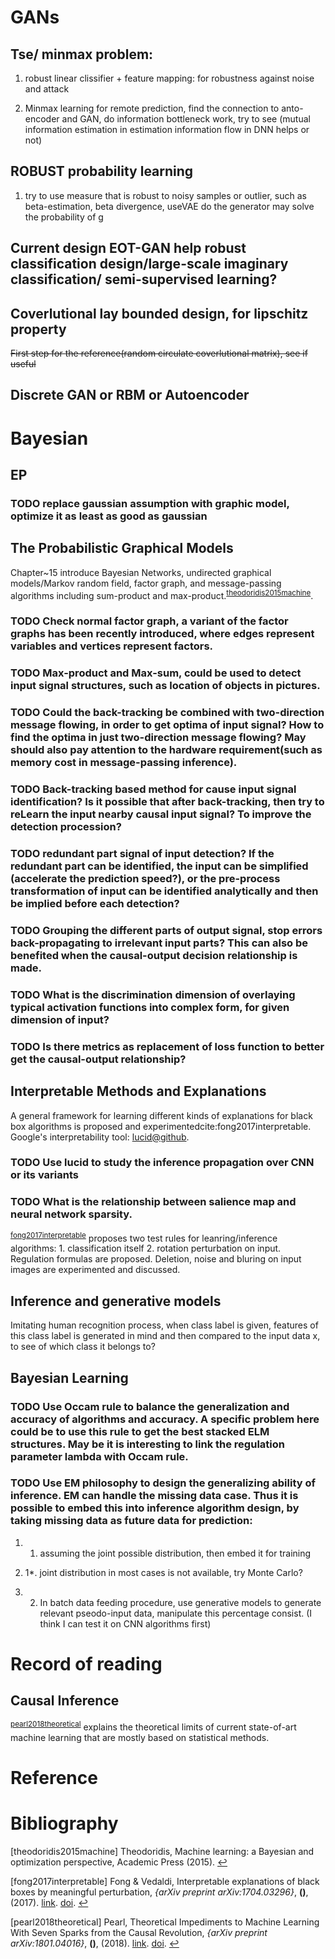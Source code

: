 # GANs

## Tse/ minmax problem:

1.  robust linear clissifier + feature mapping: for robustness against noise and attack

2.  Minmax learning for remote prediction, find the connection to anto-encoder and GAN, do information bottleneck work, try to see (mutual information estimation in estimation information flow in DNN helps or not)

## ROBUST probability learning

1.  try to use measure that is robust to noisy samples or outlier, such as beta-estimation, beta divergence, useVAE do the generator may solve the probability of g

## Current design EOT-GAN help robust classification design/large-scale imaginary classification/ semi-supervised learning?

## Coverlutional lay bounded design, for lipschitz property

<del>First step for the reference(random circulate coverlutional matrix), see if useful</del>

## Discrete GAN or RBM or Autoencoder

# Bayesian

## EP

### TODO replace gaussian assumption with graphic model, optimize it as least as good as gaussian

## The Probabilistic Graphical Models

Chapter~15 introduce Bayesian Networks, undirected graphical models/Markov random field, factor graph, and message-passing algorithms including sum-product and max-product.<sup id="46925c57259dfc7c3b5f0d20747e4ba7"><a href="#theodoridis2015machine" title="Theodoridis, Machine learning: a Bayesian and optimization perspective, Academic Press (2015).">theodoridis2015machine</a></sup>.

### TODO Check **normal factor graph**, a variant of the factor graphs has been recently introduced, where edges represent variables and vertices represent factors.

### TODO Max-product and Max-sum, could be used to detect input signal structures, such as location of objects in pictures.

### TODO Could the back-tracking be combined with two-direction message flowing, in order to get optima of input signal? How to find the optima in just two-direction message flowing? May should also pay attention to the hardware requirement(such as memory cost in message-passing inference).

### TODO Back-tracking based method for cause input signal identification? Is it possible that after back-tracking, then try to reLearn the input nearby causal input signal? To improve the detection procession?

### TODO redundant part signal of input detection? If the redundant part can be identified, the input can be simplified (accelerate the prediction speed?), or the pre-process transformation of input can be identified analytically and then be implied before each detection?

### TODO Grouping the different parts of output signal, stop errors back-propagating to irrelevant input parts? This can also be benefited when the causal-output decision relationship is made.

### TODO What is the discrimination dimension of overlaying typical activation functions into complex form, for given dimension of input?

### TODO Is there metrics as replacement of loss function to better get the causal-output relationship?

## Interpretable Methods and Explanations

A general framework for learning different kinds of explanations for black box algorithms is proposed and experimentedcite:fong2017interpretable.
Google's interpretability tool: [lucid@github](https://github.com/tensorflow/lucid).

### TODO Use lucid to study the inference propagation over CNN or its variants

### TODO What is the relationship between salience map and neural network sparsity.

<sup id="669be089a35564ac92c6144f7d35dd91"><a href="#fong2017interpretable" title="Fong \&amp; Vedaldi, Interpretable explanations of black boxes by meaningful perturbation, {arXiv preprint arXiv:1704.03296}, v(), (2017).">fong2017interpretable</a></sup> proposes two test rules for leanring/inference algorithms: 1. classification itself 2. rotation perturbation on input. Regulation formulas are proposed. Deletion, noise and bluring on input images are experimented and discussed.

## Inference and generative models

Imitating human recognition process, when class label is given, features of this class label is generated in mind and then compared to the input data x, to see of which class it belongs to?

## Bayesian Learning

### TODO Use Occam rule to balance the generalization and accuracy of algorithms and accuracy. A specific problem here could be to use this rule to get the best stacked ELM structures. May be it is interesting to link the regulation parameter lambda with Occam rule.

### TODO Use EM philosophy to design the generalizing ability of inference. EM can handle the missing data case. Thus it is possible to embed this into inference algorithm design, by taking missing data as future data for prediction:

1.  1. assuming the joint possible distribution, then embed it for training

2.  1\*. joint distribution in most cases is not available, try Monte Carlo?

3.  2. In batch data feeding procedure, use generative models to generate relevant pseodo-input data, manipulate this percentage consist. (I think I can test it on CNN algorithms first)

# Record of reading

## Causal Inference

<sup id="ebbae5f70288dc30ee111f6185f56769"><a href="#pearl2018theoretical" title="Pearl, Theoretical Impediments to Machine Learning With Seven Sparks from the Causal Revolution, {arXiv preprint arXiv:1801.04016}, v(), (2018).">pearl2018theoretical</a></sup> explains the theoretical limits of current
state-of-art machine learning that are mostly based on statistical methods.

# Reference


# Bibliography
<a id="theodoridis2015machine"></a>[theodoridis2015machine] Theodoridis, Machine learning: a Bayesian and optimization perspective, Academic Press (2015). [↩](#46925c57259dfc7c3b5f0d20747e4ba7)

<a id="fong2017interpretable"></a>[fong2017interpretable] Fong \& Vedaldi, Interpretable explanations of black boxes by meaningful perturbation, <i>{arXiv preprint arXiv:1704.03296}</i>, <b>()</b>, (2017). <a href="">link</a>. <a href="http://dx.doi.org/">doi</a>. [↩](#669be089a35564ac92c6144f7d35dd91)

<a id="pearl2018theoretical"></a>[pearl2018theoretical] Pearl, Theoretical Impediments to Machine Learning With Seven Sparks from the Causal Revolution, <i>{arXiv preprint arXiv:1801.04016}</i>, <b>()</b>, (2018). <a href="">link</a>. <a href="http://dx.doi.org/">doi</a>. [↩](#ebbae5f70288dc30ee111f6185f56769)
